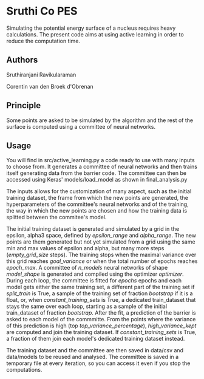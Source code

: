 # Sruthi Co PES

Simulating the potential energy surface of a nucleus requires heavy calculations.
The present code aims at using active learning in order to reduce the computation time.

## Authors

Sruthiranjani Ravikularaman

Corentin van den Broek d'Obrenan

## Principle

Some points are asked to be simulated by the algorithm and the rest of the surface is computed using a committee of neural networks.

## Usage

You will find in src/active_learning.py a code ready to use with many inputs to choose from.
It generates a committee of neural networks and then trains itself generating data from the barrier code.
The committee can then be accessed using Keras' models/load_model as shown in final_analysis.py

The inputs allows for the customization of many aspect, such as the initial training dataset,
the frame from which the new points are generated, the hyperparameters of the committee's neural
networks and of the training, the way in which the new points are chosen and how the training
data is splitted between the commitee's model.

The initial training dataset is generated and simulated by a grid in the epsilon, alpha3 space, defined by
*epsilon_range* and *alpha_range*. The new points are them generated but not yet simulated from a grid using the same
min and max values of epsilon and alpha, but many more steps (*empty_grid_size* steps).
The training stops when the maximal variance over this grid reaches *goal_variance* or when
the total number of epochs reaches *epoch_max*.
A committee of *n_models* neural networks of shape *model_shape* is generated and compiled
using the optimizer *optimizer*.
During each loop, the committee is fitted for *epochs* epochs and each model gets either the
same training set, a different part of the training set if *split_train* is True, a sample of
the training set of fraction *bootstrap* if it is a float, or, when *constant_training_sets* is
True, a dedicated train_dataset that stays the same over each loop, starting as a sample of the
initial train_dataset of fraction *bootstrap*. After the fit, a prediction of the barrier is
asked to each model of the commmitte. From the points where the variance of this prediction
is high (top *top_variance_percentage*), *high_variance_kept* are computed and join the training
dataset. If *constant_training_sets* is True, a fraction of them join each model's dedicated training
dataset instead.

The training dataset and the committee are then saved in data/csv and data/models to be reused and analysed.
The committee is saved in a temporary file at every iteration, so you can access it even if you stop the computations.
